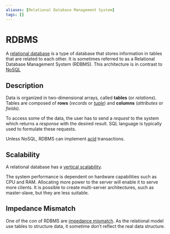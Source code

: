 ```yaml
---
aliases: [Relational Database Management System]
tags: []
---
```


# RDBMS

A [relational database](https://wikipedia.org/wiki/relational_database) is a type of database that stores information in tables that are related to each other. It is sometimes referred to as a Relational Database Management System (RDBMS). This architecture is in contrast to [NoSQL](nosql/index.md)

## Description

Data is organized in two-dimensional arrays, called **tables** (or *relations*). Tables are composed of **rows** (*records* or *[tuple](../../../code/glossary/tuple.md)*) and **columns** (*attributes* or *fields*).

To access some of the data, the user has to send a *request* to the system which returns a *response* with the desired result. SQL language is typically used to formulate these requests.

Unless NoSQL, RDBMS can implement [acid](../../architecture/principles/acid.md) transactions.

## Scalability

A relational database has a [vertical scalability](../../architecture/quality-attributes/scalability.md).

The system performance is dependent on hardware capabilities such as CPU and RAM. Allocating more power to the server will enable it to serve more clients. It is possible to create multi-server architectures, such as master-slave, but they are less suitable.

## Impedance Mismatch

One of the con of RDBMS are [impedance mismatch](https://wikipedia.org/wiki/object%e2%80%93relational_impedance_mismatch). As the relational model use tables to structure data, it sometime don’t reflect the real data structure.